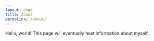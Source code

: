 ```yaml
---
layout: page
title: About
permalink: /about/
---
```


Hello, world! This page will eventually host information about myself.

